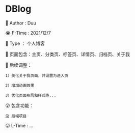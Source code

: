 # DBlog
🥱 Author : Duu

😭 F-Time : 2021/12/7

🥰 Type ： 个人博客

🤨 页面包含：主页、分类页、标签页、详情页、归档页、关于我

🤨 后续调整：

    1）美化关于我页面，并设置为进入页
    
    2）增加动画效果
    
    3）优化页面布局和样式等...

😮 包含功能：
    
    见 后端项目

😛 L-Time : ...